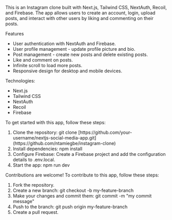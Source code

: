 This is an Instagram clone built with Next.js, Tailwind CSS, NextAuth, Recoil, and Firebase. The app allows users to create an account, login, upload posts, and interact with other users by liking and commenting on their posts.

<p>Features</p>
<ul>
    <li>User authentication with NextAuth and Firebase.</li>
    <li>User profile management - update profile picture and bio.</li>
    <li>Post management - create new posts and delete existing posts.</li>
    <li>Like and comment on posts.</li>
    <li>Infinite scroll to load more posts.</li>
    <li>Responsive design for desktop and mobile devices.</li>
  </ul>
  
 <p>Technologies:</p>
  <ul>
    <li>Next.js</li>
    <li>Tailwind CSS</li>
    <li>NextAuth</li>
    <li>Recoil</li>
    <li>Firebase</li>
  </ul>
  
  <p>To get started with this app, follow these steps:</p>
  <ol>
    <li>Clone the repository: git clone [https://github.com/your-username/nextjs-social-media-app.git](https://github.com/ntamiegbe/instagram-clone)</li>
    <li>Install dependencies: npm install</li>
    <li>Configure Firebase: Create a Firebase project and add the configuration details to .env.local.</li>
    <li>Start the app: npm run dev</li>
  </ol>
  
  <p>Contributions are welcome! To contribute to this app, follow these steps:</p>
  <ol>
    <li>Fork the repository.</li>
    <li>Create a new branch: git checkout -b my-feature-branch</li>
    <li>Make your changes and commit them: git commit -m "my commit message"</li>
    <li>Push to the branch: git push origin my-feature-branch</li>
    <li>Create a pull request.</li>
  </ol>
